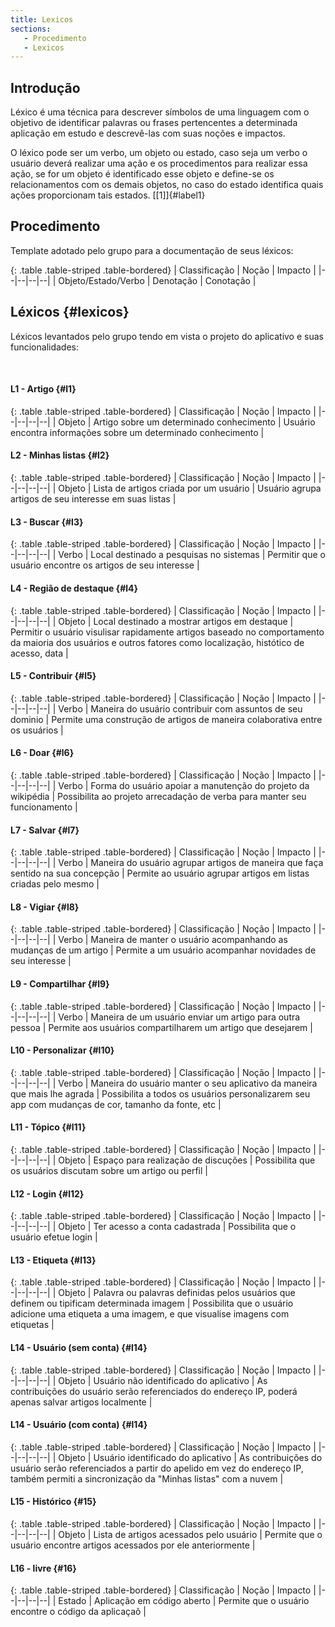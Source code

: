 ```yaml
---
title: Lexicos
sections:
   - Procedimento
   - Lexicos
---
```


## Introdução

Léxico é uma técnica para descrever símbolos de uma linguagem com o objetivo de identificar palavras ou frases pertencentes a determinada aplicação em estudo e descrevê-las com suas noções e  impactos.

O léxico pode ser um verbo, um objeto ou estado, caso seja um verbo o usuário deverá realizar uma ação e os procedimentos para realizar essa ação, se for um objeto é identificado esse objeto e define-se os relacionamentos com os demais objetos, no caso do estado identifica quais ações proporcionam tais estados. [[1]]{#label1}

## Procedimento

Template adotado pelo grupo para a documentação de seus léxicos:

<div class="table-responsive">

{: .table .table-striped .table-bordered}
| Classificação | Noção | Impacto | 
|--|--|--|--|
| Objeto/Estado/Verbo | Denotação | Conotação |

</div>

## Léxicos {#lexicos}

Léxicos levantados pelo grupo tendo em vista o projeto do aplicativo e suas funcionalidades:

<br/>


#### L1 - Artigo {#l1}

<div class="table-responsive">

{: .table .table-striped .table-bordered}
| Classificação | Noção | Impacto | 
|--|--|--|--|
| Objeto | Artigo sobre um determinado conhecimento | Usuário encontra informações sobre um determinado conhecimento |

</div>

#### L2 - Minhas listas {#l2}

<div class="table-responsive">

{: .table .table-striped .table-bordered}
| Classificação | Noção | Impacto | 
|--|--|--|--|
| Objeto | Lista de artigos criada por um usuário | Usuário agrupa artigos de seu interesse em suas listas |

</div>

#### L3 - Buscar {#l3}

<div class="table-responsive">

{: .table .table-striped .table-bordered}
| Classificação | Noção | Impacto | 
|--|--|--|--|
| Verbo | Local destinado a pesquisas no sistemas | Permitir que o usuário encontre os artigos de seu interesse |

</div>

#### L4 - Região de destaque {#l4}

<div class="table-responsive">

{: .table .table-striped .table-bordered}
| Classificação | Noção | Impacto | 
|--|--|--|--|
| Objeto | Local destinado a mostrar artigos em destaque | Permitir o usuário visulisar rapidamente artigos baseado no comportamento da maioria dos usuários e outros fatores como localização, histótico de acesso, data |

</div>

#### L5 - Contribuir {#l5}

<div class="table-responsive">

{: .table .table-striped .table-bordered}
| Classificação | Noção | Impacto | 
|--|--|--|--|
| Verbo | Maneira do usuário contribuir com assuntos de seu dominio | Permite uma construção de artigos de maneira colaborativa entre os usuários |

</div>

#### L6 - Doar {#l6}

<div class="table-responsive">

{: .table .table-striped .table-bordered}
| Classificação | Noção | Impacto | 
|--|--|--|--|
| Verbo | Forma do usuário apoiar a manutenção do projeto da wikipédia | Possibilita ao projeto arrecadação de verba para manter seu funcionamento |

</div>

#### L7 - Salvar {#l7}

<div class="table-responsive">

{: .table .table-striped .table-bordered}
| Classificação | Noção | Impacto | 
|--|--|--|--|
| Verbo | Maneira do usuário agrupar artigos de maneira que faça sentido na sua concepção |  Permite ao usuário agrupar artigos em listas criadas pelo mesmo |

</div>

#### L8 - Vigiar {#l8}

<div class="table-responsive">

{: .table .table-striped .table-bordered}
| Classificação | Noção | Impacto | 
|--|--|--|--|
| Verbo | Maneira de manter o usuário acompanhando as mudanças de um artigo |  Permite a um usuário acompanhar novidades de seu interesse |

</div>

#### L9 - Compartilhar {#l9}

<div class="table-responsive">

{: .table .table-striped .table-bordered}
| Classificação | Noção | Impacto | 
|--|--|--|--|
| Verbo | Maneira de um usuário enviar um artigo para outra pessoa |  Permite aos usuários compartilharem um artigo que desejarem |

</div>

#### L10 - Personalizar {#l10}

<div class="table-responsive">

{: .table .table-striped .table-bordered}
| Classificação | Noção | Impacto | 
|--|--|--|--|
| Verbo | Maneira do usuário manter o seu aplicativo da maneira que mais lhe agrada |  Possibilita a todos os usuários personalizarem seu app com mudanças de cor, tamanho da fonte, etc |

</div>

#### L11 - Tópico {#l11}

<div class="table-responsive">

{: .table .table-striped .table-bordered}
| Classificação | Noção | Impacto | 
|--|--|--|--|
| Objeto | Espaço para realização de discuções |  Possibilita que os usuários discutam sobre um artigo ou perfil |

</div>

#### L12 - Login {#l12}

<div class="table-responsive">

{: .table .table-striped .table-bordered}
| Classificação | Noção | Impacto | 
|--|--|--|--|
| Objeto | Ter acesso a conta cadastrada |  Possibilita que o usuário efetue login |

</div>

#### L13 - Etiqueta {#l13}

<div class="table-responsive">

{: .table .table-striped .table-bordered}
| Classificação | Noção | Impacto | 
|--|--|--|--|
| Objeto | Palavra ou palavras definidas pelos usuários que definem ou tipificam determinada imagem |  Possibilita que o usuário adicione uma etiqueta a uma imagem, e que visualise imagens com etiquetas |

</div>

#### L14 - Usuário (sem conta) {#l14}

<div class="table-responsive">

{: .table .table-striped .table-bordered}
| Classificação | Noção | Impacto | 
|--|--|--|--|
| Objeto | Usuário não identificado do aplicativo |  As contribuições do usuário serão referenciados do endereço IP, poderá apenas salvar artigos localmente |

</div>

#### L14 - Usuário (com conta) {#l14}

<div class="table-responsive">

{: .table .table-striped .table-bordered}
| Classificação | Noção | Impacto | 
|--|--|--|--|
| Objeto | Usuário identificado do aplicativo |  As contribuições do usuário serão referenciados a partir do apelido em vez do endereço IP, também permiti a sincronização da "Minhas listas" com a nuvem |

</div>

#### L15 - Histórico {#15}

<div class="table-responsive">

{: .table .table-striped .table-bordered}
| Classificação | Noção | Impacto | 
|--|--|--|--|
| Objeto | Lista de artigos acessados pelo usuário |  Permite que o usuário encontre artigos acessados por ele anteriormente |

</div>

#### L16 - livre {#16}

<div class="table-responsive">

{: .table .table-striped .table-bordered}
| Classificação | Noção | Impacto | 
|--|--|--|--|
| Estado | Aplicação em código aberto |  Permite que o usuário encontre o código da aplicaçaõ |

</div>